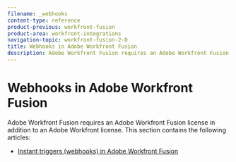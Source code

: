```yaml
---
filename: _webhooks
content-type: reference
product-previous: workfront-fusion
product-area: workfront-integrations
navigation-topic: workfront-fusion-2-0
title: Webhooks in Adobe Workfront Fusion
description: Adobe Workfront Fusion requires an Adobe Workfront Fusion license in addition to an Adobe Workfront license.
---
```


# Webhooks in Adobe Workfront Fusion

Adobe Workfront Fusion requires an Adobe Workfront Fusion license in addition to an Adobe Workfront license.
This section contains the following articles:

* [Instant triggers (webhooks) in Adobe Workfront Fusion](../../workfront-fusion/webhooks/instant-triggers-webhooks.md)

  <!--
  <li data-mc-conditions="QuicksilverOrClassic.Draft mode"><a href="../../workfront-fusion/webhooks/custom-mailhook.md" class="MCXref xref" xrefformat="{para}">Create a custom mailhook</a> </li>
  -->

